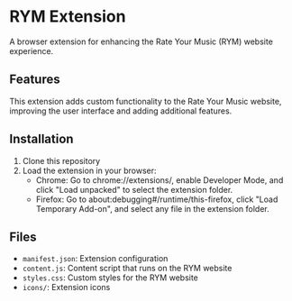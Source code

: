 # RYM Extension

A browser extension for enhancing the Rate Your Music (RYM) website experience.

## Features

This extension adds custom functionality to the Rate Your Music website, improving the user interface and adding additional features.

## Installation

1. Clone this repository
2. Load the extension in your browser:
   - Chrome: Go to chrome://extensions/, enable Developer Mode, and click "Load unpacked" to select the extension folder.
   - Firefox: Go to about:debugging#/runtime/this-firefox, click "Load Temporary Add-on", and select any file in the extension folder.

## Files

- `manifest.json`: Extension configuration
- `content.js`: Content script that runs on the RYM website
- `styles.css`: Custom styles for the RYM website
- `icons/`: Extension icons 